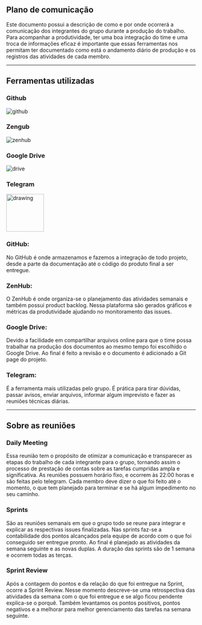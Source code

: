 ## Plano de comunicação

Este documento possui a descrição de como e por onde ocorrerá a comunicação dos integrantes do grupo durante a produção 
do trabalho. Para acompanhar a produtividade, ter uma boa integração do time e uma troca de informações eficaz é importante
que essas ferramentas nos permitam ter documentado como está o andamento diário de produção e os registros das atividades 
de cada membro.

---

## Ferramentas utilizadas

<div class="comunications-imgs">
<div class="images-info">
        <h3>Github</h3>

![github](../assets/imgs/comunication/github.png)

</div>
<div class="images-info">
    <h3>Zengub</h3>

![zenhub](../assets/imgs/comunication/zenhub.png)

</div>

<div class="images-info">
    <h3>Google Drive</h3>

![drive](../assets/imgs/comunication/drive.png)
        <h3>Telegram</h3>

<img src="logo_telegram.jpg" alt="drawing" width="100"/>

</div>
<div class="images-info">

</div>
</div>

### GitHub:

<p> No GitHub é onde armazenamos e fazemos a integração de todo projeto, desde a parte da documentação até o código do 
produto final a ser entregue. </p>

### ZenHub:

<p> O ZenHub é onde organiza-se o planejamento das atividades semanais e também possui product backlog. Nessa plataforma são
gerados gráficos e métricas da produtividade ajudando no monitoramento das issues.</p>

### Google Drive:

<p> Devido a facilidade em compartilhar arquivos online para que o time possa trabalhar na produção dos documentos ao mesmo 
tempo foi escolhido o Google Drive. Ao final é feito a revisão e o documento é adicionado a Git page do projeto. </p>

### Telegram: 

<p> É a ferramenta mais utilizadas pelo grupo. É prática para tirar dúvidas, passar avisos, enviar arquivos, informar algum 
imprevisto e fazer as reuniões técnicas diárias.</p>

---

## Sobre as reuniões

### Daily Meeting

Essa reunião tem o propósito de otimizar a comunicação e transparecer as etapas do trabalho de cada integrante para o grupo,
tornando assim o processo de prestação de contas sobre as tarefas cumpridas ampla e significativa. As reuniões possuem 
horário fixo, e ocorrem às 22:00 horas e são feitas pelo telegram. Cada membro deve dizer o que foi feito até o momento,
o que tem planejado para terminar e se há algum impedimento no seu caminho.

### Sprints

São as reuniões semanais em que o grupo todo se reune para integrar e explicar as respectivas issues finalizadas. Nas sprints 
faz-se a contabilidade dos pontos alcançados pela equipe de acordo com o que foi conseguido ser entregue pronto. Ao final é
planejado as atividades da semana seguinte e as novas duplas. A duração das sprints são de 1 semana e ocorrem todas as terças.


### Sprint Review

Após a contagem do pontos e da relação do que foi entregue na Sprint, ocorre a Sprint Review. Nesse momento descreve-se uma 
retrospectiva das atividades da semana com o que foi entregue e se algo ficou pendente explica-se o porquê. Também levantamos
os pontos positivos, pontos negativos e a melhorar para melhor gerenciamento das tarefas na semana seguinte.









